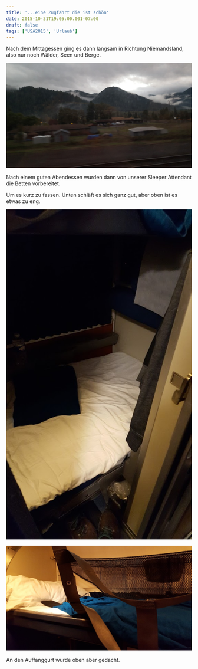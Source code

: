 ```yaml
---
title: '...eine Zugfahrt die ist schön'
date: 2015-10-31T19:05:00.001-07:00
draft: false
tags: ['USA2015', 'Urlaub']
---
```


Nach dem Mittagessen ging es dann langsam in Richtung Niemandsland, also nur noch Wälder, Seen und Berge.

![](/urlaub11to15-images/15/1446343325902.jpg)

Nach einem guten Abendessen wurden dann von unserer Sleeper Attendant die Betten vorbereitet.  
  
Um es kurz zu fassen. Unten schläft es sich ganz gut, aber oben ist es etwas zu eng.

![](/urlaub11to15-images/15/1446343431194.jpg)

![](/urlaub11to15-images/15/1446343442274.jpg)

An den Auffanggurt wurde oben aber gedacht.